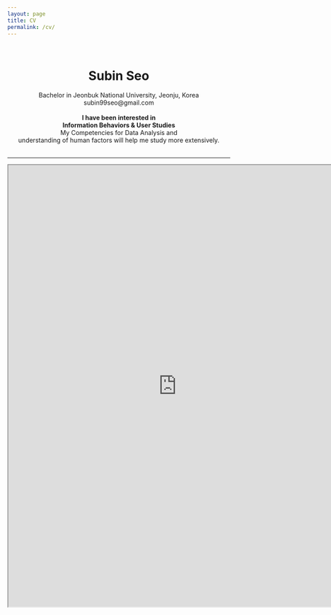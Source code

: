 ```yaml
---
layout: page
title: CV
permalink: /cv/
---
```

 
&nbsp;  

# <center> Subin Seo </center>  
  
<center> Bachelor in Jeonbuk National University, Jeonju, Korea </center>   
<center>subin99seo@gmail.com </center>     
<br> 
<center><strong> I have been interested in </strong> </center>    
<center><strong>Information Behaviors & User Studies</strong></center> 
<center> My Competencies for Data Analysis and  </center>  
<center> understanding of human factors will help me study more extensively. </center>  
&nbsp;            

-----

<iframe src="https://drive.google.com/file/d/1qmL6nB3TgUvK0bFiO4VdWCliUjpXCGm1/preview" 
width="760" height="1000" type="application/pdf">
<iframe src="/assets/test.pdf#toolbar=0&navpanes=0&scrollbar=0"></iframe>

<br> <br> <br> <br> 